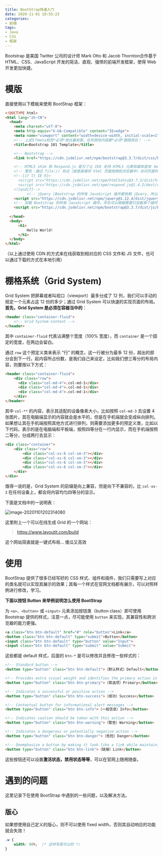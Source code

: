 ```yaml
---
title: BootStrap快速入门
date: 2020-11-01 19:55:23
categories: 
- 前端
tags: 
- Java
- CSS
- 框架
---
```




Bootstrap 是美国 Twitter 公司的设计师 Mark Otto 和 Jacob Thornton合作基于 HTML、CSS、JavaScript 开发的简洁、直观、强悍的前端开发框架，使得 Web 开发更加快捷。



# 模版

直接使用以下模板来使用 BootStrap 框架：

```HTML
<!DOCTYPE html>
<html lang="zh-CN">
  <head>
    <meta charset="utf-8">
    <meta http-equiv="X-UA-Compatible" content="IE=edge">
    <meta name="viewport" content="width=device-width, initial-scale=1">
    <!-- 上述3个meta标签*必须*放在最前面，任何其他内容都*必须*跟随其后！ -->
    <title>Bootstrap 101 Template</title>

    <!-- Bootstrap -->
    <link href="https://cdn.jsdelivr.net/npm/bootstrap@3.3.7/dist/css/bootstrap.min.css" rel="stylesheet">

    <!-- HTML5 shim 和 Respond.js 是为了让 IE8 支持 HTML5 元素和媒体查询（media queries）功能 -->
    <!-- 警告：通过 file:// 协议（就是直接将 html 页面拖拽到浏览器中）访问页面时 Respond.js 不起作用 -->
    <!--[if lt IE 9]>
      <script src="https://cdn.jsdelivr.net/npm/html5shiv@3.7.3/dist/html5shiv.min.js"></script>
      <script src="https://cdn.jsdelivr.net/npm/respond.js@1.4.2/dest/respond.min.js"></script>
    <![endif]-->
          <!-- jQuery (Bootstrap 的所有 JavaScript 插件都依赖 jQuery，所以必须放在前边) -->
    <script src="https://cdn.jsdelivr.net/npm/jquery@1.12.4/dist/jquery.min.js"></script>
    <!-- 加载 Bootstrap 的所有 JavaScript 插件。你也可以根据需要只加载单个插件。 -->
    <script src="https://cdn.jsdelivr.net/npm/bootstrap@3.3.7/dist/js/bootstrap.min.js"></script>
      
  </head>
  <body>
      <h1>
          Hello World!
      </h1>
  </body>
</html>
```

（以上通过使用 CDN 的方式来在线获取到相对应的 CSS 文件和 JS 文件，也可以通过下载的方式在本地引用）



# 棚格系统（Grid System)

Grid System 把屏幕或者叫视口（viewport）最多分成了 12 列，我们可以手动的规定一个元素占这 12 份的多少；通过 Grid System 可以快速的实现页面的布局。**首先，Grid System 是必须在容器当中的**：

```html
<header class="container-fluid">
	<!-- Grid System Content -->
</header>
```

其中 ```container-fluid``` 代表沾满整个宽度（100% 宽度），而 ```container``` 是一个固定的宽度，在两边会留白。

通过 ```row``` 这个预定义类来表示 “行” 的概念，这一行被分为最多 12 份，超出的部分会到下一行。起内容所占份数，是我们自己来设定，比如我们想三等分的布局内容，则要按以下方式：

```html
<header class="container-fluid">
	<div class="row">
      <div class="col-md-4">.col-md-1</div>
      <div class="col-md-4">.col-md-1</div>
      <div class="col-md-4">.col-md-1</div>
    </div>
</header>
```

其中 ```col-**``` 的内容，表示其适配的设备像素大小，比如按照 ```col-md-3``` 去设置 4 张图片，其在电脑端显示的内容就会是水平的，但是在手机端就会变成纵向排列。如果想让其在手机端按照其他方式进行排列，则需要添加更多的预定义类，比如以下代码，表示的是在电脑端和平板端，按照四等分在一行内显示，而在手机端按照二等分，分成两行去显示：

```HTML
<div class="container">
    <div class="row">
        <div class="col-xs-6 col-sm-3"></div>
        <div class="col-xs-6 col-sm-3"></div>
        <div class="col-xs-6 col-sm-3"></div>
        <div class="col-xs-6 col-sm-3"></div>
    </div>
</div>
```

值得一说的是，Grid System 的前缀是向上兼容，但是向下不兼容的，比 ```col-xs-3``` 在任何设备上，都会将内容均匀四等分的显示。

下面是文档中的一说明表：



![image-20201101202314080](https://images-1259064069.cos.ap-guangzhou.myqcloud.com/images/image-20201101202314080.png)



这里附上一个可以在线生成 Grid 的一个网站：

> https://www.layoutit.com/build

这个网站简直就是一键式布局... 傻瓜又高效



# 使用

BootStrap 提供了很多已经写好的 CSS 样式、组件和插件，我们只需要写上对应的类名就可以实现其展示的效果；其每一个样式在官网文档都有展示，可以对照样例进行修改，学习。



**下面以按钮 Button 来举例说明怎么使用 BootStrap**



为 `<a>`、`<button>` 或 `<input>` 元素添加按钮类（button class）即可使用 Bootstrap 提供的样式，注意一点，尽可能使用 ```button``` 来实现，其兼容性和跨浏览器的能力更强。

```html
<a class="btn btn-default" href="#" role="button">Link</a>
<button class="btn btn-default" type="submit">Button</button>
<input class="btn btn-default" type="button" value="Input">
<input class="btn btn-default" type="submit" value="Submit">
```

这些都是 default 样式，后面的 ```btn-*``` 是可以修改并且修改一些样式的：

```html
<!-- Standard button -->
<button type="button" class="btn btn-default">（默认样式）Default</button>

<!-- Provides extra visual weight and identifies the primary action in a set of buttons -->
<button type="button" class="btn btn-primary">（首选项）Primary</button>

<!-- Indicates a successful or positive action -->
<button type="button" class="btn btn-success">（成功）Success</button>

<!-- Contextual button for informational alert messages -->
<button type="button" class="btn btn-info">（一般信息）Info</button>

<!-- Indicates caution should be taken with this action -->
<button type="button" class="btn btn-warning">（警告）Warning</button>

<!-- Indicates a dangerous or potentially negative action -->
<button type="button" class="btn btn-danger">（危险）Danger</button>

<!-- Deemphasize a button by making it look like a link while maintaining button behavior -->
<button type="button" class="btn btn-link">（链接）Link</button>
```

这些按钮还可以设置**激活状态，禁用状态等等**，可以在官网上随用随查。



# 遇到的问题

这里记录下在使用 BootStrap 中遇到的一些问题，以及解决方法。

## 版心

如果想使用自己定义的版心，则不可以使用 fixed width，否则其自动响应的功能就会失效！

```css
.w {
    width: 90%;  /* 这样写是可以的 */
}
```


